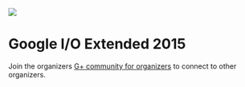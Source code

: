 ![](https://events.google.com/io2015/images/io15-color.png)

# Google I/O Extended 2015

Join the organizers [G+ community for organizers](https://plus.google.com/communities/117237720017114370989) to connect to other organizers.







